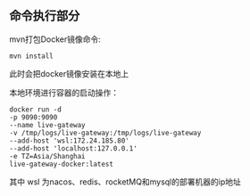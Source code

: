 ## 命令执行部分
mvn打包Docker镜像命令:
```shell
mvn install
```
此时会把docker镜像安装在本地上

本地环境进行容器的启动操作：
```shell
docker run -d
-p 9090:9090 
--name live-gateway
-v /tmp/logs/live-gateway:/tmp/logs/live-gateway
--add-host 'wsl:172.24.185.80'
--add-host 'localhost:127.0.0.1'
-e TZ=Asia/Shanghai
live-gateway-docker:latest
```
其中 wsl 为nacos、redis、rocketMQ和mysql的部署机器的ip地址
